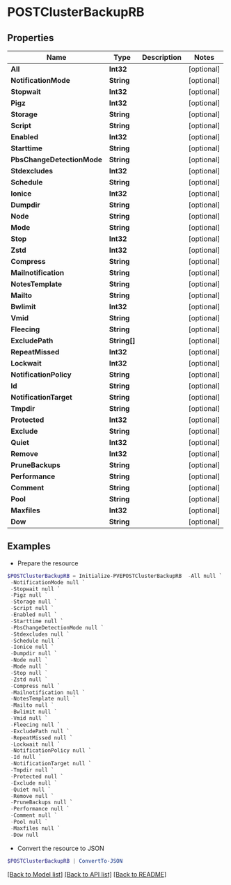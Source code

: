 # POSTClusterBackupRB
## Properties

Name | Type | Description | Notes
------------ | ------------- | ------------- | -------------
**All** | **Int32** |  | [optional] 
**NotificationMode** | **String** |  | [optional] 
**Stopwait** | **Int32** |  | [optional] 
**Pigz** | **Int32** |  | [optional] 
**Storage** | **String** |  | [optional] 
**Script** | **String** |  | [optional] 
**Enabled** | **Int32** |  | [optional] 
**Starttime** | **String** |  | [optional] 
**PbsChangeDetectionMode** | **String** |  | [optional] 
**Stdexcludes** | **Int32** |  | [optional] 
**Schedule** | **String** |  | [optional] 
**Ionice** | **Int32** |  | [optional] 
**Dumpdir** | **String** |  | [optional] 
**Node** | **String** |  | [optional] 
**Mode** | **String** |  | [optional] 
**Stop** | **Int32** |  | [optional] 
**Zstd** | **Int32** |  | [optional] 
**Compress** | **String** |  | [optional] 
**Mailnotification** | **String** |  | [optional] 
**NotesTemplate** | **String** |  | [optional] 
**Mailto** | **String** |  | [optional] 
**Bwlimit** | **Int32** |  | [optional] 
**Vmid** | **String** |  | [optional] 
**Fleecing** | **String** |  | [optional] 
**ExcludePath** | **String[]** |  | [optional] 
**RepeatMissed** | **Int32** |  | [optional] 
**Lockwait** | **Int32** |  | [optional] 
**NotificationPolicy** | **String** |  | [optional] 
**Id** | **String** |  | [optional] 
**NotificationTarget** | **String** |  | [optional] 
**Tmpdir** | **String** |  | [optional] 
**Protected** | **Int32** |  | [optional] 
**Exclude** | **String** |  | [optional] 
**Quiet** | **Int32** |  | [optional] 
**Remove** | **Int32** |  | [optional] 
**PruneBackups** | **String** |  | [optional] 
**Performance** | **String** |  | [optional] 
**Comment** | **String** |  | [optional] 
**Pool** | **String** |  | [optional] 
**Maxfiles** | **Int32** |  | [optional] 
**Dow** | **String** |  | [optional] 

## Examples

- Prepare the resource
```powershell
$POSTClusterBackupRB = Initialize-PVEPOSTClusterBackupRB  -All null `
 -NotificationMode null `
 -Stopwait null `
 -Pigz null `
 -Storage null `
 -Script null `
 -Enabled null `
 -Starttime null `
 -PbsChangeDetectionMode null `
 -Stdexcludes null `
 -Schedule null `
 -Ionice null `
 -Dumpdir null `
 -Node null `
 -Mode null `
 -Stop null `
 -Zstd null `
 -Compress null `
 -Mailnotification null `
 -NotesTemplate null `
 -Mailto null `
 -Bwlimit null `
 -Vmid null `
 -Fleecing null `
 -ExcludePath null `
 -RepeatMissed null `
 -Lockwait null `
 -NotificationPolicy null `
 -Id null `
 -NotificationTarget null `
 -Tmpdir null `
 -Protected null `
 -Exclude null `
 -Quiet null `
 -Remove null `
 -PruneBackups null `
 -Performance null `
 -Comment null `
 -Pool null `
 -Maxfiles null `
 -Dow null
```

- Convert the resource to JSON
```powershell
$POSTClusterBackupRB | ConvertTo-JSON
```

[[Back to Model list]](../README.md#documentation-for-models) [[Back to API list]](../README.md#documentation-for-api-endpoints) [[Back to README]](../README.md)

